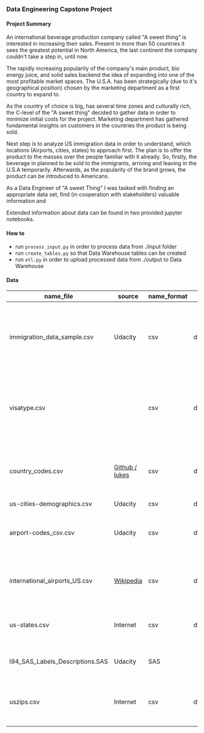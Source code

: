 ### Data Engineering Capstone Project

#### Project Summary

An international beverage production company called "A sweet thing" is interested in increasing their sales.  Present in more than 50 countries it sees the greatest potential in North America, the last continent the company couldn't take a step in, until now.

The rapidly increasing popularity of the company's main product, bio energy juice, and solid sales backend the idea of expanding into one of the most profitable market spaces. The U.S.A. has been strategically (due to it's geographical position) chosen by the marketing department as a first country to expand to.

As the country of choice is big, has several time zones and culturally rich, the C-level of the "A sweet thing" decided to gather data in order to minimize initial costs for the project. Marketing department has gathered fundamental insights on customers in the countries the product is being sold. 

Next step is to analyze US immigration data in order to understand, which locations (Airports, cities, states) to approach first. The plan is to offer the product to the masses over the people familiar with it already. So, firstly, the beverage in planned to be sold to the immigrants, arriving and leaving in the U.S.A temporarily. Afterwards, as the popularity of the brand grows, the product can be introduced to Americans.

As a Data Engineer of "A sweet Thing" I was tasked with finding an appropriate data set, find (in cooperation with stakeholders) valuable information and 

Extended information about data can be found in two provided jupyter notebooks.

#### How to
* run ```process_input.py``` in order to process data from ./input folder
* run ```create_tables.py``` so that Data Warehouse tables can be created
* run ```etl.py``` in order to upload processed data from ./output to Data Warehouse

#### Data
| name_file                       | source                                                       | name_format | name_df         | description                                                  |
| ------------------------------- | ------------------------------------------------------------ | ----------- | --------------- | ------------------------------------------------------------ |
| immigration_data_sample.csv     | Udacity                                                      | csv         | df_immi         | This dataset (sample) comes from the US National Tourism and Trade Office and holds data about |
| visatype.csv                    |                                                              | csv         | df_visatype     | Holds data about different visa types a person can apply for based on his immigration purpose |
| country_codes.csv               | [Github / lukes](https://github.com/lukes/ISO-3166-Countries-with-Regional-Codes) | csv         | df_ccodes       | ISO 3166-1 country lists merged with their UN Geoscheme regional codes |
| us-cities-demographics.csv      | Udacity                                                      | csv         | df_demographics |                                                              |
| airport-codes_csv.csv           | Udacity                                                      | csv         | df_airports     | Contains data about airport's capacity, elevation, coordinates |
| international_airports_US.csv   | [Wikipedia](https://en.wikipedia.org/wiki/List_of_international_airports_by_country#United_States) | csv         | df_inter_US     | List of US international airports, their size (category) and capacity |
| us-states.csv                   | Internet                                                     | csv         | df_states_US    | List of US state names with corresponding codes              |
| I94_SAS_Labels_Descriptions.SAS | Udacity                                                      | SAS         |                 | Provided labels for CoC, CoR, and PoE                        |
| uszips.csv                      | Internet                                                     | csv         | df_uszips       | Valuable source of information for zips, county_fips etc.    |
